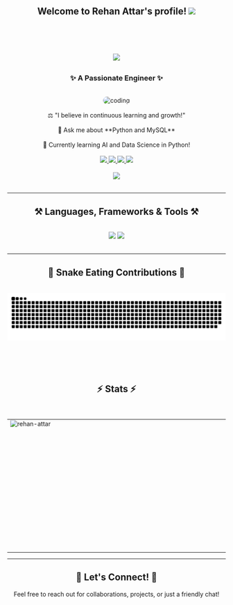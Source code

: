 <h2 align="center">
  Welcome to Rehan Attar's profile! 
  <img src="https://media.giphy.com/media/hvRJCLFzcasrR4ia7z/giphy.gif" width="28">
</h2>
<br/>

<h1 align="center">
    <img src="https://readme-typing-svg.herokuapp.com/?font=Righteous&size=35&center=true&vCenter=true&width=500&height=70&duration=4000&lines=Hi+There!+👋;+I'm+Rehan+Attar!;" />
</h1>

<h3 align="center">✨ A Passionate Engineer ✨</h3>
<br/>

<div align="center">
  <img alt="coding" width="400" src="https://user-images.githubusercontent.com/55389276/140866485-8fb1c876-9a8f-4d6a-98dc-08c4981eaf70.gif" style="border-radius: 10px;">
</div>
<br/>

<div align="center">
  ⚖️ "I believe in continuous learning and growth!" <br>
  <br/>
  💬 Ask me about **Python and MySQL**
</div>
<br/>

<div align="center">
  🌱 Currently learning AI and Data Science in Python!
</div>

<br/>

<div align="center"> 
  <a href="mailto:rehanattar6541@gmail.com">
    <img src="https://img.shields.io/badge/Gmail-333333?style=for-the-badge&logo=gmail&logoColor=red" />
  </a>
  <a href="https://linkedin.com/in/rehan-attar-46a872256" target="_blank">
    <img src="https://img.shields.io/badge/LinkedIn-0077B5?style=for-the-badge&logo=linkedin&logoColor=white" />
  </a>
  <a href="" target="_blank">
     <img src="https://img.shields.io/badge/Portfolio-FF5722?style=for-the-badge&logo=todoist&logoColor=white" />
  </a>
  <a href="https://www.instagram.com/rehaan.attar6541?igsh=bWJvdmRIN2I3ZDVq" target="_blank">
     <img src="https://img.shields.io/badge/Instagram-E4405F?style=for-the-badge&logo=instagram&logoColor=white" />
  </a>
</div>

<br/>

<div align="center">
  <img align="center" src="https://visitor-badge.laobi.icu/badge?page_id=Rehan6541.Rehan6541" />
</div>

<br/>
<hr/>

<h2 align="center">⚒️ Languages, Frameworks & Tools ⚒️</h2>
<br/>
<div align="center">
    <img src="https://skillicons.dev/icons?i=html,css,vscode,github,figma,git,c,cpp" />
    <img src="https://skillicons.dev/icons?i=java,python,javascript,mongodb,mysql" /><br>
</div>

<br/>
<hr/>

<div align="center">
 <h2>🐍 Snake Eating Contributions 🐍</h2>
  <br>
  <img alt="snake eating my contributions" src="https://raw.githubusercontent.com/salesp07/salesp07/output/github-contribution-grid-snake.svg" />
  
  <br/><br/><br/>
</div>

<h2 align="center">⚡ Stats ⚡</h2>
<br/>

<div align="center">
  <table>
    <tr>
      <td>
        <img align="left" src="https://github-readme-stats.vercel.app/api/top-langs/?username=Rehan6541&show_icons=true&locale=en&layout=compact&hide_border=true&custom_title=Top%20Languages&langs_count=5&theme=radical" alt="rehan-attar" width="500" height="300" />
      </td>
      <td>
        <img align="center" src="https://github-readme-stats.vercel.app/api?username=Rehan6541&show_icons=true&locale=en&hide_border=true&theme=radical" alt="rehan-attar" width="500" height="300" />
      </td>
      <td>
        <img align="right" src="https://github-readme-streak-stats.herokuapp.com/?user=Rehan6541&theme=radical" alt="rehan-attar" width="500" height="300" />
      </td>
    </tr>
  </table>
</div>

<hr/>

<div align="center">
  <h2>🌟 Let's Connect! 🌟</h2>
  <p>Feel free to reach out for collaborations, projects, or just a friendly chat!</p>
</div>

<br/>
